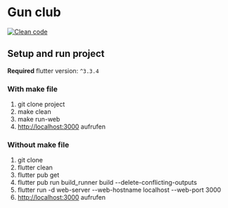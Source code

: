 # Gun club
[![Clean code](https://github.com/floodoo/gun_club/actions/workflows/clean-code.yml/badge.svg)](https://github.com/floodoo/gun_club/actions/workflows/clean-code.yml)

## Setup and run project
**Required** flutter version: `^3.3.4`
### With make file
1. git clone project
2. make clean
3. make run-web
4. [http://localhost:3000](http://localhost:3000) aufrufen

### Without make file
1. git clone
2. flutter clean
3. flutter pub get
4. flutter pub run build_runner build --delete-conflicting-outputs
5. flutter run -d web-server --web-hostname localhost --web-port 3000
6. [http://localhost:3000](http://localhost:3000) aufrufen
